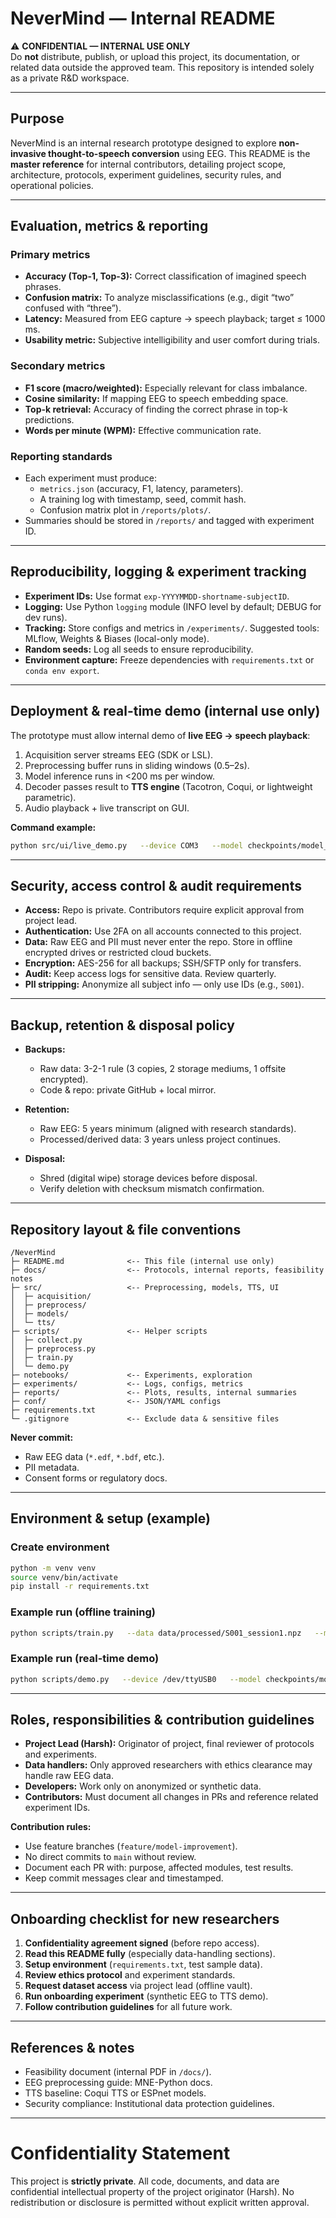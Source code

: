 # NeverMind — Internal README  
⚠️ **CONFIDENTIAL — INTERNAL USE ONLY**  
Do **not** distribute, publish, or upload this project, its documentation, or related data outside the approved team. This repository is intended solely as a private R&D workspace.  

---

## Purpose  
NeverMind is an internal research prototype designed to explore **non-invasive thought-to-speech conversion** using EEG. This README is the **master reference** for internal contributors, detailing project scope, architecture, protocols, experiment guidelines, security rules, and operational policies.  

---

## Evaluation, metrics & reporting

### Primary metrics  
- **Accuracy (Top-1, Top-3):** Correct classification of imagined speech phrases.  
- **Confusion matrix:** To analyze misclassifications (e.g., digit “two” confused with “three”).  
- **Latency:** Measured from EEG capture → speech playback; target ≤ 1000 ms.  
- **Usability metric:** Subjective intelligibility and user comfort during trials.  

### Secondary metrics  
- **F1 score (macro/weighted):** Especially relevant for class imbalance.  
- **Cosine similarity:** If mapping EEG to speech embedding space.  
- **Top-k retrieval:** Accuracy of finding the correct phrase in top-k predictions.  
- **Words per minute (WPM):** Effective communication rate.  

### Reporting standards  
- Each experiment must produce:  
  - `metrics.json` (accuracy, F1, latency, parameters).  
  - A training log with timestamp, seed, commit hash.  
  - Confusion matrix plot in `/reports/plots/`.  
- Summaries should be stored in `/reports/` and tagged with experiment ID.  

---

## Reproducibility, logging & experiment tracking

- **Experiment IDs:** Use format `exp-YYYYMMDD-shortname-subjectID`.  
- **Logging:** Use Python `logging` module (INFO level by default; DEBUG for dev runs).  
- **Tracking:** Store configs and metrics in `/experiments/`. Suggested tools: MLflow, Weights & Biases (local-only mode).  
- **Random seeds:** Log all seeds to ensure reproducibility.  
- **Environment capture:** Freeze dependencies with `requirements.txt` or `conda env export`.  

---

## Deployment & real-time demo (internal use only)

The prototype must allow internal demo of **live EEG → speech playback**:  
1. Acquisition server streams EEG (SDK or LSL).  
2. Preprocessing buffer runs in sliding windows (0.5–2s).  
3. Model inference runs in <200 ms per window.  
4. Decoder passes result to **TTS engine** (Tacotron, Coqui, or lightweight parametric).  
5. Audio playback + live transcript on GUI.  

**Command example:**  
```bash
python src/ui/live_demo.py   --device COM3   --model checkpoints/model_v1.pth   --config conf/demo_config.json   --output_speaker True
```

---

## Security, access control & audit requirements

- **Access:** Repo is private. Contributors require explicit approval from project lead.  
- **Authentication:** Use 2FA on all accounts connected to this project.  
- **Data:** Raw EEG and PII must never enter the repo. Store in offline encrypted drives or restricted cloud buckets.  
- **Encryption:** AES-256 for all backups; SSH/SFTP only for transfers.  
- **Audit:** Keep access logs for sensitive data. Review quarterly.  
- **PII stripping:** Anonymize all subject info — only use IDs (e.g., `S001`).  

---

## Backup, retention & disposal policy

- **Backups:**  
  - Raw data: 3-2-1 rule (3 copies, 2 storage mediums, 1 offsite encrypted).  
  - Code & repo: private GitHub + local mirror.  

- **Retention:**  
  - Raw EEG: 5 years minimum (aligned with research standards).  
  - Processed/derived data: 3 years unless project continues.  

- **Disposal:**  
  - Shred (digital wipe) storage devices before disposal.  
  - Verify deletion with checksum mismatch confirmation.  

---

## Repository layout & file conventions

```
/NeverMind
├─ README.md              <-- This file (internal use only)
├─ docs/                  <-- Protocols, internal reports, feasibility notes
├─ src/                   <-- Preprocessing, models, TTS, UI
│  ├─ acquisition/
│  ├─ preprocess/
│  ├─ models/
│  └─ tts/
├─ scripts/               <-- Helper scripts
│  ├─ collect.py
│  ├─ preprocess.py
│  ├─ train.py
│  └─ demo.py
├─ notebooks/             <-- Experiments, exploration
├─ experiments/           <-- Logs, configs, metrics
├─ reports/               <-- Plots, results, internal summaries
├─ conf/                  <-- JSON/YAML configs
├─ requirements.txt
└─ .gitignore             <-- Exclude data & sensitive files
```

**Never commit:**  
- Raw EEG data (`*.edf`, `*.bdf`, etc.).  
- PII metadata.  
- Consent forms or regulatory docs.  

---

## Environment & setup (example)

### Create environment
```bash
python -m venv venv
source venv/bin/activate
pip install -r requirements.txt
```

### Example run (offline training)
```bash
python scripts/train.py   --data data/processed/S001_session1.npz   --model cnn_spectrogram   --epochs 50   --out checkpoints/model_cnn_v1.pth
```

### Example run (real-time demo)
```bash
python scripts/demo.py   --device /dev/ttyUSB0   --model checkpoints/model_cnn_v1.pth   --tts_engine coqui
```

---

## Roles, responsibilities & contribution guidelines

- **Project Lead (Harsh):** Originator of project, final reviewer of protocols and experiments.  
- **Data handlers:** Only approved researchers with ethics clearance may handle raw EEG data.  
- **Developers:** Work only on anonymized or synthetic data.  
- **Contributors:** Must document all changes in PRs and reference related experiment IDs.  

**Contribution rules:**  
- Use feature branches (`feature/model-improvement`).  
- No direct commits to `main` without review.  
- Document each PR with: purpose, affected modules, test results.  
- Keep commit messages clear and timestamped.  

---

## Onboarding checklist for new researchers

1. **Confidentiality agreement signed** (before repo access).  
2. **Read this README fully** (especially data-handling sections).  
3. **Setup environment** (`requirements.txt`, test sample data).  
4. **Review ethics protocol** and experiment standards.  
5. **Request dataset access** via project lead (offline vault).  
6. **Run onboarding experiment** (synthetic EEG to TTS demo).  
7. **Follow contribution guidelines** for all future work.  

---

## References & notes
- Feasibility document (internal PDF in `/docs/`).  
- EEG preprocessing guide: MNE-Python docs.  
- TTS baseline: Coqui TTS or ESPnet models.  
- Security compliance: Institutional data protection guidelines.  

---

# Confidentiality Statement  
This project is **strictly private**. All code, documents, and data are confidential intellectual property of the project originator (Harsh). No redistribution or disclosure is permitted without explicit written approval.  
